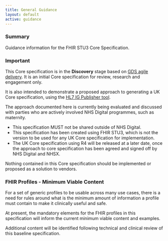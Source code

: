 ```yaml
---
title: General Guidance
layout: default
active: guidance
---
```


### Summary

Guidance information for the FHIR STU3 Core Specification. 

### **Important** ###

This Core specification is in the **Discovery** stage based on <a href="https://www.gov.uk/service-manual/agile-delivery" target="_blank">GDS agile delivery</a>. It is an initial Core specification for review, research and engagement only. 

It is also intended to demonstrate a proposed approach to generating a UK Core specification, using the <a href="https://wiki.hl7.org/index.php?title=IG_Publisher_Documentation" target="_blank">HL7 IG Publisher tool</a>.

The approach documented here is currently being evaluated and discussed with parties who are actively involved NHS Digital programmes, such as maternity.

- This specification MUST not be shared outside of NHS Digital.
- This specification has been created using FHIR STU3, which is not the version to be used for any UK Core specification for implementation.
- The UK Core specification using R4 will be released at a later date, once the approach to core specification has been agreed and signed off by NHS Digital and NHSX. 

Nothing contained in this Core specification should be implemented or proposed as a solution to vendors. 

### FHIR Profiles - Minimum Viable Content

For a set of generic profiles to be usable across many use cases, there is a need for rules around what is the minimum amount of information a profile must contain to make it clinically useful and safe. 

At present, the mandatory elements for the FHIR profiles in this specification will inform the current minimum viable content and examples. 

Additional content will be identified following technical and clinical review of this baseline specification.
<br />

